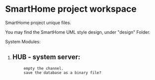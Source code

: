 # SmartHome project workspace

SmartHome project unique files.

You may find the SmartHome UML style design, under "design" Folder.

System Modules:

1. HUB - system server:
	- 


            empty the channel.
            save the database as a binary file?





